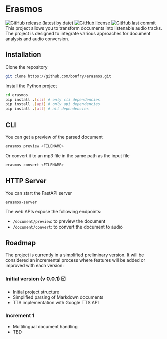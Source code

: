 # Erasmos

[![GitHub release (latest by date)](https://img.shields.io/github/v/release/bonfry/erasmos)](https://github.com/bonfry/erasmos/releases/latest)
[![GitHub license](https://img.shields.io/github/license/bonfry/erasmos)](https://github.com/bonfry/erasmos/blob/main/LICENSE)
[![GitHub last commit](https://img.shields.io/github/last-commit/bonfry/erasmos)](https://github.com/bonfry/erasmos/commits/main)
This project allows you to transform documents into listenable audio tracks. The project is designed to integrate various approaches for document analysis and audio conversion.

## Installation

Clone the repository

```bash
git clone https://github.com/bonfry/erasmos.git
```

Install the Python project

```bash
cd erasmos
pip install .[cli] # only cli dependencies
pip install .[api] # only api dependencies
pip install .[all] # all dependencies
```

## CLI

You can get a preview of the parsed document

```bash
erasmos preview <FILENAME>
```

Or convert it to an mp3 file in the same path as the input file

```bash
erasmos convert <FILENAME>
```

## HTTP Server

You can start the FastAPI server

```bash
erasmos-server
```

The web APIs expose the following endpoints:

- `/document/preview`: to preview the document
- `/document/convert`: to convert the document to audio

## Roadmap

The project is currently in a simplified preliminary version. It will be considered an incremental process where features will be added or improved with each version:

### Initial version (v 0.0.1) ☑️

- Initial project structure
- Simplified parsing of Markdown documents
- TTS implementation with Google TTS API

### Increment 1

- Multilingual document handling
- TBD

